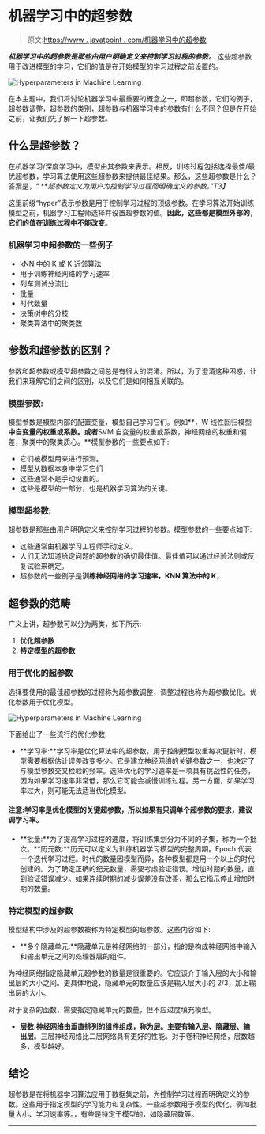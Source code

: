 # 机器学习中的超参数

> 原文:[https://www . javatpoint . com/机器学习中的超参数](https://www.javatpoint.com/hyperparameters-in-machine-learning)

***机器学习中的超参数是那些由用户明确定义来控制学习过程的参数。*** 这些超参数用于改进模型的学习，它们的值是在开始模型的学习过程之前设置的。

![Hyperparameters in Machine Learning](../Images/d616997d0a517017c0a57c0db605dba3.png)

在本主题中，我们将讨论机器学习中最重要的概念之一，即超参数，它们的例子，超参数调整，超参数的类别，超参数与机器学习中的参数有什么不同？但是在开始之前，让我们先了解一下超参数。

## 什么是超参数？

在机器学习/深度学习中，模型由其参数来表示。相反，训练过程包括选择最佳/最优超参数，学习算法使用这些超参数来提供最佳结果。那么，这些超参数是什么？答案是，“ ***超参数定义为用户为控制学习过程而明确定义的参数。”*T3】**

这里前缀“hyper”表示参数是用于控制学习过程的顶级参数。在学习算法开始训练模型之前，机器学习工程师选择并设置超参数的值。**因此，这些都是模型外部的，它们的值在训练过程中不能改变**。

### 机器学习中超参数的一些例子

*   kNN 中的 K 或 K 近邻算法
*   用于训练神经网络的学习速率
*   列车测试分流比
*   批量
*   时代数量
*   决策树中的分枝
*   聚类算法中的聚类数

## 参数和超参数的区别？

参数和超参数或模型超参数之间总是有很大的混淆。所以，为了澄清这种困惑，让我们来理解它们之间的区别，以及它们是如何相互关联的。

### 模型参数:

模型参数是模型内部的配置变量，模型自己学习它们。例如**，W 线性回归模型**中自变量的权重或系数。或者**SVM 自变量的权重或系数，神经网络的权重和偏差，聚类中的聚类质心。**模型参数的一些要点如下:

*   它们被模型用来进行预测。
*   模型从数据本身中学习它们
*   这些通常不是手动设置的。
*   这些是模型的一部分，也是机器学习算法的关键。

### 模型超参数:

超参数是那些由用户明确定义来控制学习过程的参数。模型参数的一些要点如下:

*   这些通常由机器学习工程师手动定义。
*   人们无法知道给定问题的超参数的确切最佳值。最佳值可以通过经验法则或反复试验来确定。
*   超参数的一些例子是**训练神经网络的学习速率，KNN 算法中的 K，**

## 超参数的范畴

广义上讲，超参数可以分为两类，如下所示:

1.  **优化超参数**
2.  **特定模型的超参数**

### 用于优化的超参数

选择要使用的最佳超参数的过程称为超参数调整，调整过程也称为超参数优化。优化参数用于优化模型。

![Hyperparameters in Machine Learning](../Images/1e0c999d3ea9a8f96eddec95d4189419.png)

下面给出了一些流行的优化参数:

*   **学习率:**学习率是优化算法中的超参数，用于控制模型权重每次更新时，模型需要根据估计误差改变多少。它是建立神经网络的关键参数之一，也决定了与模型参数交叉检验的频率。选择优化的学习速率是一项具有挑战性的任务，因为如果学习速率非常低，那么它可能会减慢训练过程。另一方面，如果学习率过大，则可能无法适当优化模型。

#### 注意:学习率是优化模型的关键超参数，所以如果有只调单个超参数的要求，建议调学习率。

*   **批量:**为了提高学习过程的速度，将训练集划分为不同的子集，称为一个批次。**历元数:**历元可以定义为训练机器学习模型的完整周期。Epoch 代表一个迭代学习过程。时代的数量因模型而异，各种模型都是用一个以上的时代创建的。为了确定正确的纪元数量，需要考虑验证错误。增加时期的数量，直到验证错误减少。如果连续时期的减少误差没有改善，那么它指示停止增加时期的数量。

### 特定模型的超参数

模型结构中涉及的超参数被称为特定模型的超参数。这些内容如下:

*   **多个隐藏单元:**隐藏单元是神经网络的一部分，指的是构成神经网络中输入和输出单元之间的处理器层的组件。

为神经网络指定隐藏单元超参数的数量是很重要的。它应该介于输入层的大小和输出层的大小之间。更具体地说，隐藏单元的数量应该是输入层大小的 2/3，加上输出层的大小。

对于复杂的函数，需要指定隐藏单元的数量，但不应过度填充模型。

*   **层数:**神经网络由垂直排列的组件组成，称为层。主要有**输入层、隐藏层、输出层**。三层神经网络比二层网络具有更好的性能。对于卷积神经网络，层数越多，模型越好。

## 结论

超参数是在将机器学习算法应用于数据集之前，为控制学习过程而明确定义的参数。这些用于指定模型的学习能力和复杂性。一些超参数用于模型的优化，例如批量大小、学习速率等。，有些是特定于模型的，如隐藏层数等。

* * *